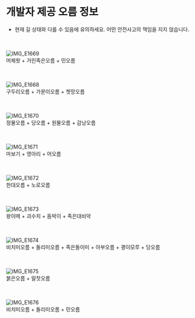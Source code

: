 # 개발자 제공 오름 정보

* 현재 길 상태와 다를 수 있음에 유의하세요. 어떤 안전사고의 책임을 지지 않습니다.
<br><br><br>

![IMG_E1669](https://user-images.githubusercontent.com/28820470/182040307-5abf618e-bc6d-4343-aa87-a7c364791b80.JPG)
<br>머체왓 + 거린족은오름 + 민오름
<br><br><br>

![IMG_E1668](https://user-images.githubusercontent.com/28820470/182040218-9f615cd2-8878-4e6d-a43a-1854fb48b0b8.JPG)
<br>구두리오름 + 가문이오름 + 쳇망오름
<br><br><br>

![IMG_E1670](https://user-images.githubusercontent.com/28820470/182040611-b0958f63-82a6-4434-b0b5-6f78ecc6d836.JPG)
<br>정물오름 + 당오름 + 원물오름 + 감낭오름
<br><br><br>

![IMG_E1671](https://user-images.githubusercontent.com/28820470/182040675-8d7195ee-acdb-4da6-8a08-da330d0279c8.JPG)
<br>마보기 + 영아리 + 어오름
<br><br><br>

![IMG_E1672](https://user-images.githubusercontent.com/28820470/182040741-81da880d-675e-4cab-8f44-b4ecc6f927aa.JPG)
<br>한대오름 + 노로오름
<br><br><br>

![IMG_E1673](https://user-images.githubusercontent.com/28820470/182040762-df452163-45b7-429f-9174-1134b833f6cd.JPG)
<br>왕이메 + 괴수치 + 돔박이 + 족은대비악
<br><br><br>

![IMG_E1674](https://user-images.githubusercontent.com/28820470/182040894-12cae2bf-4387-41f6-b7a2-9c0e42f10512.JPG)
<br>비치미오름 + 돌리미오름 + 족은돌이미 + 아부오름 + 괭이모루 + 당오름
<br><br><br>

![IMG_E1675](https://user-images.githubusercontent.com/28820470/182041019-43788dc8-6056-4689-8559-35b8852e0835.JPG)
<br>붉은오름 + 말찻오름
<br><br><br>

![IMG_E1676](https://user-images.githubusercontent.com/28820470/182041051-bf9f1ed4-cbe3-4d56-b543-697d9cafcf7e.JPG)
<br>비치미오름 + 돌리미오름 + 민오름
